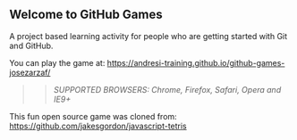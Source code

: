 ## Welcome to GitHub Games

A project based learning activity for people who are getting started with Git and GitHub.

You can play the game at: https://andresi-training.github.io/github-games-josezarzaf/

>> _*SUPPORTED BROWSERS*: Chrome, Firefox, Safari, Opera and IE9+_

This fun open source game was cloned from: https://github.com/jakesgordon/javascript-tetris
